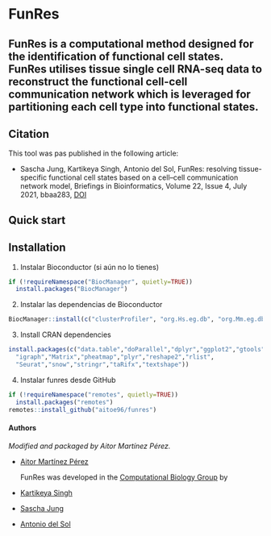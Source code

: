 # **FunRes** 

## FunRes is a computational method designed for the identification of functional cell states. FunRes utilises tissue single cell RNA-seq data to reconstruct the functional cell-cell communication network which is leveraged for partitioning each cell type into functional states.

## Citation

This tool was pas published in the following article:
- Sascha Jung, Kartikeya Singh, Antonio del Sol, FunRes: resolving tissue-specific functional cell states based on a cell–cell communication network model, Briefings in Bioinformatics, Volume 22, Issue 4, July 2021, bbaa283, [DOI](https://doi.org/10.1093/bib/bbaa283)

## Quick start

## Installation

 1) Instalar Bioconductor (si aún no lo tienes)
```r
if (!requireNamespace("BiocManager", quietly=TRUE))
  install.packages("BiocManager")
```
 2) Instalar las dependencias de Bioconductor
```r
BiocManager::install(c("clusterProfiler", "org.Hs.eg.db", "org.Mm.eg.db", "RSpectra"))
```

 3) Install CRAN  dependencies
```r
install.packages(c("data.table","doParallel","dplyr","ggplot2","gtools",
  "igraph","Matrix","pheatmap","plyr","reshape2","rlist",
  "Seurat","snow","stringr","taRifx","textshape"))
```
 4) Instalar funres desde GitHub
```r
if (!requireNamespace("remotes", quietly=TRUE))
  install.packages("remotes")
remotes::install_github("aitoe96/funres")
```




#### Authors

_Modified and packaged by Aitor Martínez Pérez._ 
- [Aitor Martínez Pérez](https://www.cicbiogune.es/people/amperez)

  FunRes was developed in the [Computational Biology Group](https://wwwen.uni.lu/lcsb/research/computational_biology) by

- [Kartikeya Singh](https://wwwen.uni.lu/lcsb/people/kartikeya_singh)
- [Sascha Jung](https://www.cicbiogune.es/people/sjung)
- [Antonio del Sol](https://wwwfr.uni.lu/lcsb/people/antonio_del_sol_mesa)
